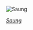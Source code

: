 
![Saung](https://upload.wikimedia.org/wikipedia/commons/thumb/4/4f/Saung-Gauk.jpg/600px-Saung-Gauk.jpg)

*[Saung](https://wikipedia.org/wiki/File:Saung-Gauk.jpg)*
